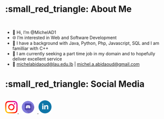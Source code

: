 <h1> :small_red_triangle: About Me </h1>

</br>

- 👋 Hi, I’m @MichelAD1
- :globe_with_meridians: I’m interested in Web and Software Development
- 🌱 I have a background with Java, Python,
Php, Javascript, SQL and I am familliar with C++
- 💞️ I am currently seeking a part time job in my domain and to hopefully deliver excellent service
- :bookmark: michelabidaoud@lau.edu.lb | michel.a.abidaoud@gmail.com

<h1> :small_red_triangle: Social Media </h1>

</br>
<a href="https://www.instagram.com/michelabidaoud/">
         <img alt="Instagram" src="images\instagram.png"
         width=40" height="40">
      </a>
<a href="https://discord.com/channels/@f.4.i.l#0380">
         <img alt="Discord" src="images\discord.png"
         width=40" height="40" hspace="10" >
      </a>
      
<a href="https://www.linkedin.com/in/michel-abi-daoud-183360233/">
         <img alt="LinkedIn" src="images\linkedin.png"
         width=42" height="42" hspace="" >
      </a>
